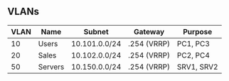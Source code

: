 ## VLANs

| VLAN | Name        | Subnet           | Gateway       | Purpose     |
|------|-------------|------------------|---------------|-------------|
| 10   | Users       | 10.101.0.0/24    | .254 (VRRP)   | PC1, PC3    |
| 20   | Sales       | 10.102.0.0/24    | .254 (VRRP)   | PC2, PC4    |
| 50   | Servers     | 10.150.0.0/24    | .254 (VRRP)   | SRV1, SRV2  |
